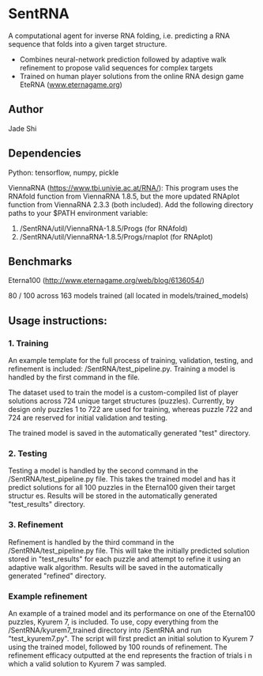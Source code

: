 # SentRNA
A computational agent for inverse RNA folding, i.e. predicting a RNA sequence that folds into a given target structure.
* Combines neural-network prediction followed by adaptive walk refinement to propose valid sequences for complex targets
* Trained on human player solutions from the online RNA design game EteRNA (www.eternagame.org)

## Author
Jade Shi

## Dependencies
Python: tensorflow, numpy, pickle

ViennaRNA (https://www.tbi.univie.ac.at/RNA/):
This program uses the RNAfold function from ViennaRNA 1.8.5, but the more updated RNAplot function from ViennaRNA 2.3.3 (both
included). Add the following directory paths to your $PATH environment variable:
1. /SentRNA/util/ViennaRNA-1.8.5/Progs (for RNAfold)
2. /SentRNA/util/ViennaRNA-1.8.5/Progs/rnaplot (for RNAplot)

## Benchmarks
Eterna100 (http://www.eternagame.org/web/blog/6136054/)

80 / 100 across 163 models trained (all located in models/trained_models)

## Usage instructions:
### 1. Training
An example template for the full process of training, validation, testing, and refinement is included: /SentRNA/test_pipeline.py. Training a model is handled by the first command in the file.

The dataset used to train the model is a custom-compiled list of player solutions across 724 unique target structures (puzzles). Currently, by design only puzzles 1 to 722 are used for training, whereas puzzle 722 and 724 are reserved for initial validation and testing.

The trained model is saved in the automatically generated "test" directory.

### 2. Testing
Testing a model is handled by the second command in the /SentRNA/test_pipeline.py file. This takes the trained model and has it predict solutions for all 100 puzzles in the Eterna100 given their target structur
es. Results will be stored in the automatically generated "test_results" directory.

### 3. Refinement
Refinement is handled by the third command in the /SentRNA/test_pipeline.py file. This will take the initially predicted solution stored in "test_results" for each puzzle and attempt to refine it using an adaptive walk algorithm. Results will be saved in the automatically generated "refined" directory.

### Example refinement
An example of a trained model and its performance on one of the Eterna100 puzzles, Kyurem 7, is included. To use, copy everything from the /SentRNA/kyurem7_trained directory into /SentRNA and run "test_kyurem7.py". The script will first predict an initial solution to Kyurem 7 using the trained model, followed by 100 rounds of refinement. The refinement efficacy outputted at the end represents the fraction of trials i
n which a valid solution to Kyurem 7 was sampled.
